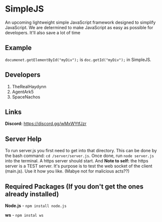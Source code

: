 # SimpleJS
An upcoming lightweight simple JavaScript framework designed to simplify JavaScript.
We are determined to make JavaScript as easy as possible for developers. It'll also save a lot of time

## Example
`documenet.getElementById("myDiv");` is `doc.getId("myDiv");` in SimpleJS. 


## Developers
1. TheRealHaydynn
2. AgentArk5
3. SpaceNachos

## Links
**Discord:** https://discord.gg/wMxWYtfJzr

## Server Help
To run server.js you first need to get into that directory. This can be done by the bash command: `cd /server/server.js`. Once done, run `node server.js` into the terminal. A https server should start. And **Note to self:** the https server is a TEST server. It's purpose is to test the web socket of the client (main.js). Use it how you like. (Mabye not for malicious acts??)

## Required Packages (If you don't get the ones already installed)
**Node.js** - `npm install node.js`

**ws** - `npm instal ws`

